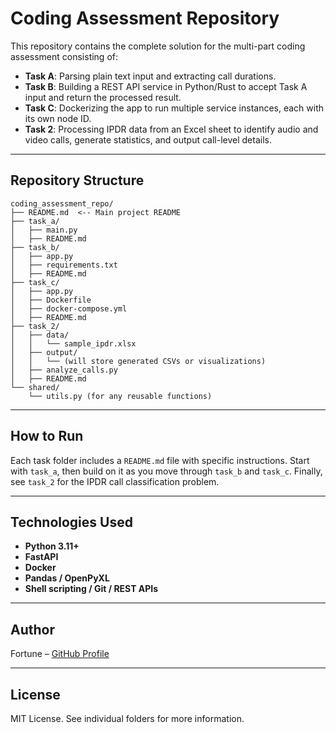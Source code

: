 # Coding Assessment Repository

This repository contains the complete solution for the multi-part coding assessment consisting of:

- **Task A**: Parsing plain text input and extracting call durations.
- **Task B**: Building a REST API service in Python/Rust to accept Task A input and return the processed result.
- **Task C**: Dockerizing the app to run multiple service instances, each with its own node ID.
- **Task 2**: Processing IPDR data from an Excel sheet to identify audio and video calls, generate statistics, and output call-level details.

---

## Repository Structure
```
coding_assessment_repo/
├── README.md  <-- Main project README
├── task_a/
│   ├── main.py
│   ├── README.md
├── task_b/
│   ├── app.py
│   ├── requirements.txt
│   ├── README.md
├── task_c/
│   ├── app.py
│   ├── Dockerfile
│   ├── docker-compose.yml
│   ├── README.md
├── task_2/
│   ├── data/
│   │   └── sample_ipdr.xlsx
│   ├── output/
│   │   └── (will store generated CSVs or visualizations)
│   ├── analyze_calls.py
│   ├── README.md
└── shared/
    └── utils.py (for any reusable functions)
```
---

## How to Run

Each task folder includes a `README.md` file with specific instructions. Start with `task_a`, then build on it as you move through `task_b` and `task_c`. Finally, see `task_2` for the IPDR call classification problem.

---

## Technologies Used

- **Python 3.11+**
- **FastAPI**
- **Docker**
- **Pandas / OpenPyXL**
- **Shell scripting / Git / REST APIs**

---

## Author

Fortune – [GitHub Profile](https://github.com/fortumusara)

---

## License

MIT License. See individual folders for more information.
